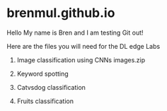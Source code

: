 # brenmul.github.io

Hello My name is Bren and I am testing Git out!


Here are the files you will need for the DL edge Labs

1. Image classification using CNNs
   images.zip 
2. Keyword spotting

3. Catvsdog classification

4. Fruits classification
